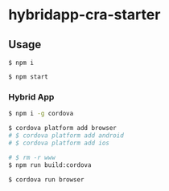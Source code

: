 # hybridapp-cra-starter

## Usage

```
$ npm i

$ npm start
```

### Hybrid App

```bash
$ npm i -g cordova

$ cordova platform add browser
# $ cordova platform add android
# $ cordova platform add ios

# $ rm -r www
$ npm run build:cordova

$ cordova run browser
```